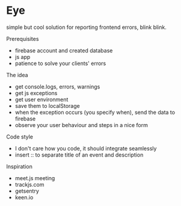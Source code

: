Eye
=================

simple but cool solution for reporting frontend errors, blink blink.

Prerequisites

- firebase account and created database
- js app
- patience to solve your clients' errors

The idea

- get console.logs, errors, warnings
- get js exceptions
- get user environment
- save them to localStorage
- when the exception occurs (you specify when), send the data to firebase
- observe your user behaviour and steps in a nice form

Code style
- I don't care how you code, it should integrate seamlessly
- insert :: to separate title of an event and description

Inspiration
- meet.js meeting
- trackjs.com
- getsentry
- keen.io 
